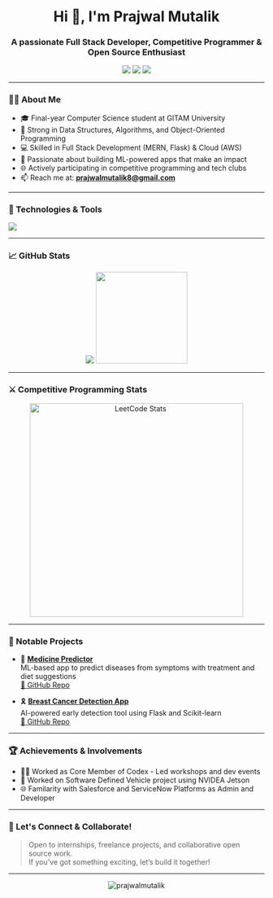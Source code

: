 <h1 align="center">Hi 👋, I'm Prajwal Mutalik</h1>
<h3 align="center">A passionate Full Stack Developer, Competitive Programmer & Open Source Enthusiast</h3>

<p align="center">
  <a href="https://www.linkedin.com/in/prajwal-m-a46661255/" target="_blank"><img src="https://img.shields.io/badge/LinkedIn-blue?style=for-the-badge&logo=linkedin"></a>
  <a href="mailto:prajwalmutalik8@gmail.com"><img src="https://img.shields.io/badge/Email-D14836?style=for-the-badge&logo=gmail&logoColor=white"></a>
  <a href="https://prajwalmutalik.netlify.app/" target="_blank"><img src="https://img.shields.io/badge/Portfolio-000000?style=for-the-badge&logo=vercel&logoColor=white"></a>
</p>

---

### 🧑‍💻 About Me

- 🎓 Final-year Computer Science student at GITAM University
- 🧠 Strong in Data Structures, Algorithms, and Object-Oriented Programming
- 💻 Skilled in Full Stack Development (MERN, Flask) & Cloud (AWS)
- 🧪 Passionate about building ML-powered apps that make an impact
- 🌐 Actively participating in competitive programming and tech clubs
- 📫 Reach me at: **prajwalmutalik8@gmail.com**

---
### 🔧 Technologies & Tools
<p align="left">
  <img src="https://skillicons.dev/icons?i=react,nodejs,express,mongodb,postgresql,docker,cpp,py,flask,html,css,js,vscode,git,github,linux" />
</p>

---

### 📈 GitHub Stats

<p align="center">
<img src="https://github-readme-stats.vercel.app/api?username=PrajwalMutalik&show_icons=true&count_private=true&cache_seconds=3600&theme=github_dark" />
  <img src="https://github-readme-stats.vercel.app/api/top-langs/?username=prajwalmutalik&layout=compact&theme=github_dark" height="180em"/>
</p>

---
### ⚔️ Competitive Programming Stats

<p align="center">
  <!-- LeetCode Stats Card -->
  <a href="https://leetcode.com/prajwalmutalik/" target="_blank">
    <img src="https://leetcard.jacoblin.cool/prajwalmutalik?theme=dark&font=baloo&ext=contest" alt="LeetCode Stats" width="420"/>
  </a>
</p>

---

### 📌 Notable Projects

- 🔮 [**Medicine Predictor**](https://medicine-advisor.onrender.com/)  
  ML-based app to predict diseases from symptoms with treatment and diet suggestions  
  [🔗 GitHub Repo](https://github.com/PrajwalMutalik/Medicine_Recommendation)

- 🎗️ [**Breast Cancer Detection App**](https://breast-cancer-prediction-detection.onrender.com/)  
  AI-powered early detection tool using Flask and Scikit-learn  
  [🔗 GitHub Repo](https://github.com/sandy334/Breast_Cancer_Detection_ML_Model-main)

---

### 🏆 Achievements & Involvements
- 👨‍💻 Worked as Core Member of Codex - Led workshops and dev events
- 💼 Worked on Software Defined Vehicle project using NVIDEA Jetson
- 🌐 Familarity with Salesforce and ServiceNow Platforms as Admin and Developer

---

### 🤝 Let's Connect & Collaborate!
> Open to internships, freelance projects, and collaborative open source work.  
> If you’ve got something exciting, let’s build it together!

---

<p align="center">
  <img src="https://komarev.com/ghpvc/?username=prajwalmutalik&label=Profile%20views&color=0e75b6&style=flat" alt="prajwalmutalik" />
</p>
